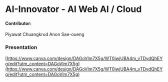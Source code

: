 # AI-Innovator - AI Web AI / Cloud

#### Contributor: 
Piyawat Chuangkrud
Anon Sae-oueng
### Presentation
[https://www.canva.com/design/DAGoVlm7X5g/WT0iwjUBA4m_vTDydQhEYg/edit?utm_content=DAGoVlm7X5g](https://www.canva.com/design/DAGoVlm7X5g/WT0iwjUBA4m_vTDydQhEYg/edit?utm_content=DAGoVlm7X5g)

